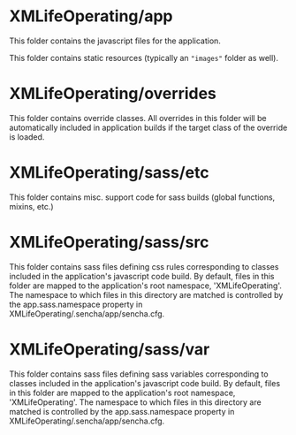 # XMLifeOperating/app

This folder contains the javascript files for the application.

This folder contains static resources (typically an `"images"` folder as well).

# XMLifeOperating/overrides

This folder contains override classes. All overrides in this folder will be 
automatically included in application builds if the target class of the override
is loaded.

# XMLifeOperating/sass/etc

This folder contains misc. support code for sass builds (global functions, 
mixins, etc.)

# XMLifeOperating/sass/src

This folder contains sass files defining css rules corresponding to classes
included in the application's javascript code build.  By default, files in this 
folder are mapped to the application's root namespace, 'XMLifeOperating'. The
namespace to which files in this directory are matched is controlled by the
app.sass.namespace property in XMLifeOperating/.sencha/app/sencha.cfg. 

# XMLifeOperating/sass/var

This folder contains sass files defining sass variables corresponding to classes
included in the application's javascript code build.  By default, files in this 
folder are mapped to the application's root namespace, 'XMLifeOperating'. The
namespace to which files in this directory are matched is controlled by the
app.sass.namespace property in XMLifeOperating/.sencha/app/sencha.cfg. 
